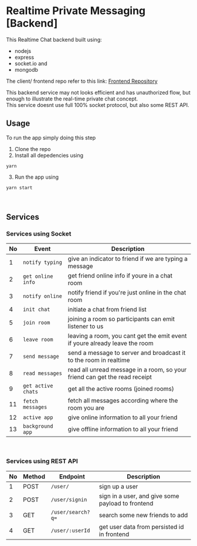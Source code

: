 # Realtime Private Messaging [Backend]

This Realtime Chat backend built using:
- nodejs 
- express
- socket.io and 
- mongodb

The client/ frontend repo refer to this link:
[Frontend Repository](https://github.com/tyogautomo/realtime-chat-client)

This backend service may not looks efficient and has unauthorized flow, but enough to illustrate the real-time private chat concept. <br/>
This service doesnt use full 100% socket protocol, but also some REST API. <br/>

## Usage
To run the app simply doing this step
1. Clone the repo
2. Install all depedencies using 
```
yarn
```
3. Run the app using
```
yarn start
```

<br/>

## Services
### Services using Socket
| No  | Event  | Description  |
|---|---|---|
| 1  |`notify typing`| give an indicator to friend if we are typing a message  |
| 2  |`get online info`| get friend online info if youre in a chat room  |
| 3  |`notify online`| notify friend if you're just online in the chat room  |
| 4  |`init chat`| initiate a chat from friend list  |
| 5  |`join room`| joining a room so participants can emit listener to us  |
| 6  |`leave room`| leaving a room, you cant get the emit event if youre already leave the room  |
| 7  |`send message`| send a message to server and broadcast it to the room in realtime |
| 8  |`read messages`| read all unread message in a room, so your friend can get the read receipt  |
| 9  |`get active chats`| get all the active rooms (joined rooms)  |
| 11  |`fetch messages`| fetch all messages according where the room you are  | 
| 12  |`active app`| give online information to all your friend  |
| 13  |`background app`| give offline information to all your friend  |

<br/>

### Services using REST API
| No  | Method | Endpoint  | Description  |
|---|---|---|---|
| 1  | POST |`/user/`| sign up a user  |
| 2  | POST |`/user/signin`| sign in a user, and give some payload to frontend  |
| 3  | GET |`/user/search?q=`| search some new friends to add  |
| 4  | GET |`/user/:userId`| get user data from persisted id in frontend  |